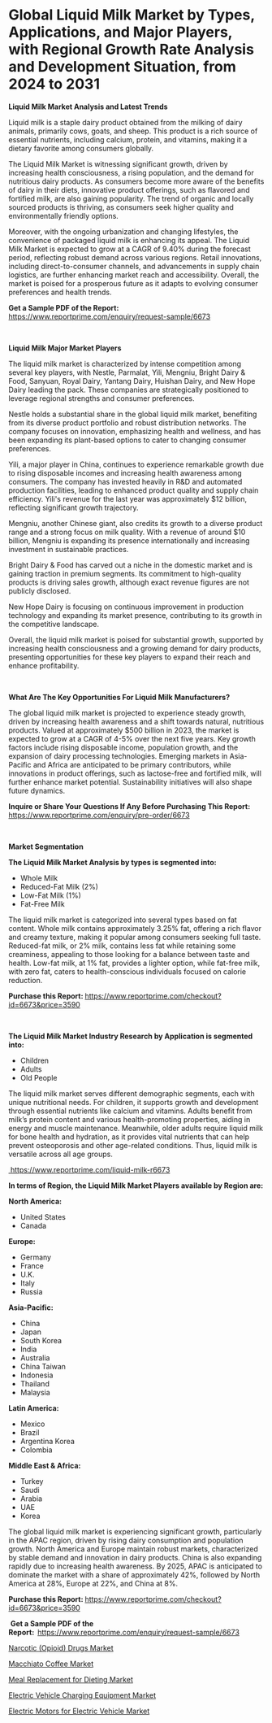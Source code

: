 <p><h1>Global Liquid Milk Market by Types, Applications, and Major Players, with Regional Growth Rate Analysis and Development Situation, from 2024 to 2031</h1></p><p><strong>Liquid Milk Market Analysis and Latest Trends</strong></p>
<p><p>Liquid milk is a staple dairy product obtained from the milking of dairy animals, primarily cows, goats, and sheep. This product is a rich source of essential nutrients, including calcium, protein, and vitamins, making it a dietary favorite among consumers globally. </p><p>The Liquid Milk Market is witnessing significant growth, driven by increasing health consciousness, a rising population, and the demand for nutritious dairy products. As consumers become more aware of the benefits of dairy in their diets, innovative product offerings, such as flavored and fortified milk, are also gaining popularity. The trend of organic and locally sourced products is thriving, as consumers seek higher quality and environmentally friendly options.</p><p>Moreover, with the ongoing urbanization and changing lifestyles, the convenience of packaged liquid milk is enhancing its appeal. The Liquid Milk Market is expected to grow at a CAGR of 9.40% during the forecast period, reflecting robust demand across various regions. Retail innovations, including direct-to-consumer channels, and advancements in supply chain logistics, are further enhancing market reach and accessibility. Overall, the market is poised for a prosperous future as it adapts to evolving consumer preferences and health trends.</p></p>
<p><strong>Get a Sample PDF of the Report:&nbsp;</strong> <a href="https://www.reportprime.com/enquiry/request-sample/6673?utm_campaign=1109&utm_medium=2&utm_source=Github&utm_content=ia&utm_term=25112024&utm_id=liquid-milk">https://www.reportprime.com/enquiry/request-sample/6673</a></p>
<p>&nbsp;</p>
<p><strong>Liquid Milk Major Market Players</strong></p>
<p><p>The liquid milk market is characterized by intense competition among several key players, with Nestle, Parmalat, Yili, Mengniu, Bright Dairy & Food, Sanyuan, Royal Dairy, Yantang Dairy, Huishan Dairy, and New Hope Dairy leading the pack. These companies are strategically positioned to leverage regional strengths and consumer preferences.</p><p>Nestle holds a substantial share in the global liquid milk market, benefiting from its diverse product portfolio and robust distribution networks. The company focuses on innovation, emphasizing health and wellness, and has been expanding its plant-based options to cater to changing consumer preferences.</p><p>Yili, a major player in China, continues to experience remarkable growth due to rising disposable incomes and increasing health awareness among consumers. The company has invested heavily in R&D and automated production facilities, leading to enhanced product quality and supply chain efficiency. Yili's revenue for the last year was approximately $12 billion, reflecting significant growth trajectory.</p><p>Mengniu, another Chinese giant, also credits its growth to a diverse product range and a strong focus on milk quality. With a revenue of around $10 billion, Mengniu is expanding its presence internationally and increasing investment in sustainable practices.</p><p>Bright Dairy & Food has carved out a niche in the domestic market and is gaining traction in premium segments. Its commitment to high-quality products is driving sales growth, although exact revenue figures are not publicly disclosed.</p><p>New Hope Dairy is focusing on continuous improvement in production technology and expanding its market presence, contributing to its growth in the competitive landscape.</p><p>Overall, the liquid milk market is poised for substantial growth, supported by increasing health consciousness and a growing demand for dairy products, presenting opportunities for these key players to expand their reach and enhance profitability.</p></p>
<p>&nbsp;</p>
<p><strong>What Are The Key Opportunities For Liquid Milk Manufacturers?</strong></p>
<p><p>The global liquid milk market is projected to experience steady growth, driven by increasing health awareness and a shift towards natural, nutritious products. Valued at approximately $500 billion in 2023, the market is expected to grow at a CAGR of 4-5% over the next five years. Key growth factors include rising disposable income, population growth, and the expansion of dairy processing technologies. Emerging markets in Asia-Pacific and Africa are anticipated to be primary contributors, while innovations in product offerings, such as lactose-free and fortified milk, will further enhance market potential. Sustainability initiatives will also shape future dynamics.</p></p>
<p><strong>Inquire or Share Your Questions If Any Before Purchasing This Report:</strong> <a href="https://www.reportprime.com/enquiry/pre-order/6673?utm_campaign=1109&utm_medium=2&utm_source=Github&utm_content=ia&utm_term=25112024&utm_id=liquid-milk">https://www.reportprime.com/enquiry/pre-order/6673</a></p>
<p>&nbsp;</p>
<p><strong>Market Segmentation</strong></p>
<p><strong>The Liquid Milk Market Analysis by types is segmented into:</strong></p>
<p><ul><li>Whole Milk</li><li>Reduced-Fat Milk (2%)</li><li>Low-Fat Milk (1%)</li><li>Fat-Free Milk</li></ul></p>
<p><p>The liquid milk market is categorized into several types based on fat content. Whole milk contains approximately 3.25% fat, offering a rich flavor and creamy texture, making it popular among consumers seeking full taste. Reduced-fat milk, or 2% milk, contains less fat while retaining some creaminess, appealing to those looking for a balance between taste and health. Low-fat milk, at 1% fat, provides a lighter option, while fat-free milk, with zero fat, caters to health-conscious individuals focused on calorie reduction.</p></p>
<p><strong>Purchase this Report:&nbsp;</strong><a href="https://www.reportprime.com/checkout?id=6673&price=3590&utm_campaign=1109&utm_medium=2&utm_source=Github&utm_content=ia&utm_term=25112024&utm_id=liquid-milk">https://www.reportprime.com/checkout?id=6673&price=3590</a></p>
<p>&nbsp;</p>
<p><strong>The Liquid Milk Market Industry Research by Application is segmented into:</strong></p>
<p><ul><li>Children</li><li>Adults</li><li>Old People</li></ul></p>
<p><p>The liquid milk market serves different demographic segments, each with unique nutritional needs. For children, it supports growth and development through essential nutrients like calcium and vitamins. Adults benefit from milk’s protein content and various health-promoting properties, aiding in energy and muscle maintenance. Meanwhile, older adults require liquid milk for bone health and hydration, as it provides vital nutrients that can help prevent osteoporosis and other age-related conditions. Thus, liquid milk is versatile across all age groups.</p></p>
<p><a href="https://www.reportprime.com/liquid-milk-r6673?utm_campaign=1109&utm_medium=2&utm_source=Github&utm_content=ia&utm_term=25112024&utm_id=liquid-milk">&nbsp;https://www.reportprime.com/liquid-milk-r6673</a></p>
<p><strong>In terms of Region, the Liquid Milk Market Players available by Region are:</strong></p>
<p>
    <p> <strong> North America: </strong>
        <ul>
            <li>United States</li>
            <li>Canada</li>
        </ul>
        </p> 
    <p> <strong> Europe: </strong>
        <ul>
            <li>Germany</li>
            <li>France</li>
            <li>U.K.</li>
            <li>Italy</li>
            <li>Russia</li>
        </ul>
        </p> 
    <p> <strong> Asia-Pacific: </strong>
        <ul>
            <li>China</li>
            <li>Japan</li>
            <li>South Korea</li>
            <li>India</li>
            <li>Australia</li>
            <li>China Taiwan</li>
            <li>Indonesia</li>
            <li>Thailand</li>
            <li>Malaysia</li>
        </ul>
        </p> 
    <p> <strong> Latin America: </strong>
        <ul>
            <li>Mexico</li>
            <li>Brazil</li>
            <li>Argentina Korea</li>
            <li>Colombia</li>
        </ul>
        </p> 
    <p> <strong> Middle East & Africa: </strong>
        <ul>
            <li>Turkey</li>
            <li>Saudi</li>
            <li>Arabia</li>
            <li>UAE</li>
            <li>Korea</li>
        </ul>
    </p>
    </p>
<p><p>The global liquid milk market is experiencing significant growth, particularly in the APAC region, driven by rising dairy consumption and population growth. North America and Europe maintain robust markets, characterized by stable demand and innovation in dairy products. China is also expanding rapidly due to increasing health awareness. By 2025, APAC is anticipated to dominate the market with a share of approximately 42%, followed by North America at 28%, Europe at 22%, and China at 8%.</p></p>
<p><strong>Purchase this Report: </strong><a href="https://www.reportprime.com/checkout?id=6673&price=3590&utm_campaign=1109&utm_medium=2&utm_source=Github&utm_content=ia&utm_term=25112024&utm_id=liquid-milk">https://www.reportprime.com/checkout?id=6673&price=3590</a></p>
<p>&nbsp;<strong>Get a Sample PDF of the Report:&nbsp;&nbsp;</strong><a href="https://www.reportprime.com/enquiry/request-sample/6673?utm_campaign=1109&utm_medium=2&utm_source=Github&utm_content=ia&utm_term=25112024&utm_id=liquid-milk">https://www.reportprime.com/enquiry/request-sample/6673</a></p>
<p><strong></strong></p>
<p><p><a href="https://issuu.com/reportprime-2/docs/narcotic-opioid-drugs-market-size-2_d92b86cc54a977?utm_campaign=1109&utm_medium=2&utm_source=Github&utm_content=ia&utm_term=25112024&utm_id=liquid-milk">Narcotic (Opioid) Drugs Market</a></p><p><a href="https://github.com/wileonie19657/Market-Research-Report-List-1/blob/main/macchiato-coffee-market.md?utm_campaign=1109&utm_medium=2&utm_source=Github&utm_content=ia&utm_term=25112024&utm_id=liquid-milk">Macchiato Coffee Market</a></p><p><a href="https://issuu.com/reportprime-2/docs/meal-replacement-for-dieting-market_01e12195558951?utm_campaign=1109&utm_medium=2&utm_source=Github&utm_content=ia&utm_term=25112024&utm_id=liquid-milk">Meal Replacement for Dieting Market</a></p><p><a href="https://www.linkedin.com/pulse/future-electric-vehicle-charging-equipment-market-global-itjoe?utm_campaign=1109&utm_medium=2&utm_source=Github&utm_content=ia&utm_term=25112024&utm_id=liquid-milk">Electric Vehicle Charging Equipment Market</a></p><p><a href="https://www.linkedin.com/pulse/electric-motors-vehicle-market-trends-growth-outlook-4i57e?utm_campaign=1109&utm_medium=2&utm_source=Github&utm_content=ia&utm_term=25112024&utm_id=liquid-milk">Electric Motors for Electric Vehicle Market</a></p></p>